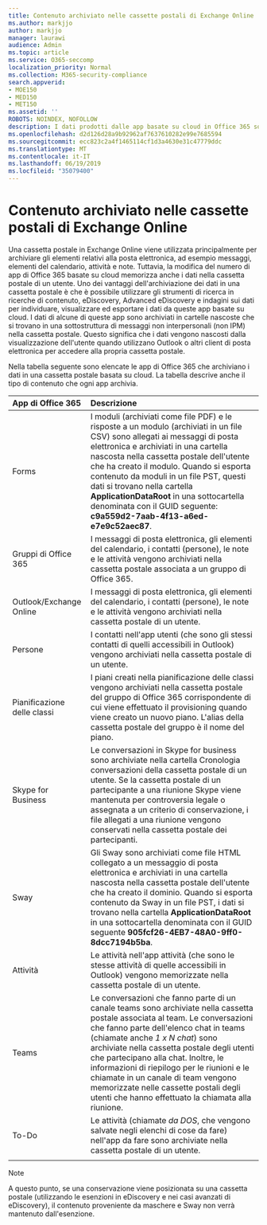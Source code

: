 ```yaml
---
title: Contenuto archiviato nelle cassette postali di Exchange Online
ms.author: markjjo
author: markjjo
manager: laurawi
audience: Admin
ms.topic: article
ms.service: O365-seccomp
localization_priority: Normal
ms.collection: M365-security-compliance
search.appverid:
- MOE150
- MED150
- MET150
ms.assetid: ''
ROBOTS: NOINDEX, NOFOLLOW
description: I dati prodotti dalle app basate su cloud in Office 365 sono archiviati in una cassetta postale di Exchange Online di un utente nel cloud Microsoft.
ms.openlocfilehash: d2d126d28a9b92962af7637610282e99e7685594
ms.sourcegitcommit: ecc823c2a4f1465114cf1d3a4630e31c47779ddc
ms.translationtype: MT
ms.contentlocale: it-IT
ms.lasthandoff: 06/19/2019
ms.locfileid: "35079400"
---
```

# <a name="content-stored-in-exchange-online-mailboxes"></a>Contenuto archiviato nelle cassette postali di Exchange Online

Una cassetta postale in Exchange Online viene utilizzata principalmente per archiviare gli elementi relativi alla posta elettronica, ad esempio messaggi, elementi del calendario, attività e note. Tuttavia, la modifica del numero di app di Office 365 basate su cloud memorizza anche i dati nella cassetta postale di un utente. Uno dei vantaggi dell'archiviazione dei dati in una cassetta postale è che è possibile utilizzare gli strumenti di ricerca in ricerche di contenuto, eDiscovery, Advanced eDiscovery e indagini sui dati per individuare, visualizzare ed esportare i dati da queste app basate su cloud. I dati di alcune di queste app sono archiviati in cartelle nascoste che si trovano in una sottostruttura di messaggi non interpersonali (non IPM) nella cassetta postale. Questo significa che i dati vengono nascosti dalla visualizzazione dell'utente quando utilizzano Outlook o altri client di posta elettronica per accedere alla propria cassetta postale.

Nella tabella seguente sono elencate le app di Office 365 che archiviano i dati in una cassetta postale basata su cloud. La tabella descrive anche il tipo di contenuto che ogni app archivia.

|App di Office 365  |Descrizione  |
|:---------|:---------|
|Forms     <br/> |I moduli (archiviati come file PDF) e le risposte a un modulo (archiviati in un file CSV) sono allegati ai messaggi di posta elettronica e archiviati in una cartella nascosta nella cassetta postale dell'utente che ha creato il modulo. Quando si esporta contenuto da moduli in un file PST, questi dati si trovano nella cartella **ApplicationDataRoot** in una sottocartella denominata con il GUID seguente: **c9a559d2-7aab-4f13-a6ed-e7e9c52aec87**.        <br/> |
|Gruppi di Office 365    <br/>|  I messaggi di posta elettronica, gli elementi del calendario, i contatti (persone), le note e le attività vengono archiviati nella cassetta postale associata a un gruppo di Office 365.       <br/> |
|Outlook/Exchange Online<br/>|  I messaggi di posta elettronica, gli elementi del calendario, i contatti (persone), le note e le attività vengono archiviati nella cassetta postale di un utente.       <br/> |
|Persone    <br/> |  I contatti nell'app utenti (che sono gli stessi contatti di quelli accessibili in Outlook) vengono archiviati nella cassetta postale di un utente.      <br/> |
|Pianificazione delle classi     <br/> |   I piani creati nella pianificazione delle classi vengono archiviati nella cassetta postale del gruppo di Office 365 corrispondente di cui viene effettuato il provisioning quando viene creato un nuovo piano. L'alias della cassetta postale del gruppo è il nome del piano.      <br/> |
|Skype for Business    <br/>  | Le conversazioni in Skype for business sono archiviate nella cartella Cronologia conversazioni della cassetta postale di un utente. Se la cassetta postale di un partecipante a una riunione Skype viene mantenuta per controversia legale o assegnata a un criterio di conservazione, i file allegati a una riunione vengono conservati nella cassetta postale dei partecipanti.         <br/> |
|Sway     <br/> |  Gli Sway sono archiviati come file HTML collegato a un messaggio di posta elettronica e archiviati in una cartella nascosta nella cassetta postale dell'utente che ha creato il dominio. Quando si esporta contenuto da Sway in un file PST, i dati si trovano nella cartella **ApplicationDataRoot** in una sottocartella denominata con il GUID seguente **905fcf26-4EB7-48A0-9ff0-8dcc7194b5ba**.       <br/> |
|Attività    <br/> |  Le attività nell'app attività (che sono le stesse attività di quelle accessibili in Outlook) vengono memorizzate nella cassetta postale di un utente.       <br/> |
|Teams    <br/>  |Le conversazioni che fanno parte di un canale teams sono archiviate nella cassetta postale associata al team. Le conversazioni che fanno parte dell'elenco chat in teams (chiamate anche *1 x N chat*) sono archiviate nella cassetta postale degli utenti che partecipano alla chat. Inoltre, le informazioni di riepilogo per le riunioni e le chiamate in un canale di team vengono memorizzate nelle cassette postali degli utenti che hanno effettuato la chiamata alla riunione. <br/> | 
|To-Do  <br/> | Le attività (chiamate *da DOS*, che vengono salvate negli elenchi di cose da fare) nell'app da fare sono archiviate nella cassetta postale di un utente.        <br/> |
||||

> [!NOTE]
> A questo punto, se una conservazione viene posizionata su una cassetta postale (utilizzando le esenzioni in eDiscovery e nei casi avanzati di eDiscovery), il contenuto proveniente da maschere e Sway non verrà mantenuto dall'esenzione. 